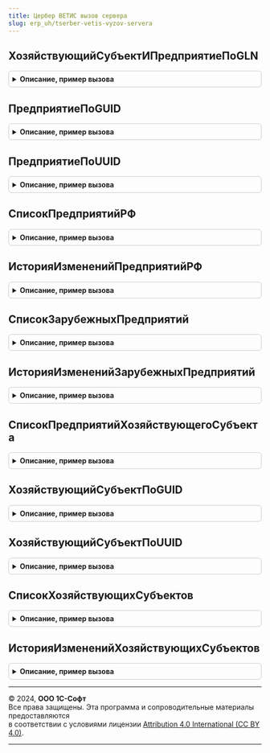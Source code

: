 ```yaml
---
title: Цербер ВЕТИС вызов сервера
slug: erp_uh/tserber-vetis-vyzov-servera
---
```



## ХозяйствующийСубъектИПредприятиеПоGLN
<details style="margin: 1em 0; padding: 0.5em; border: 1px solid #ccc; border-radius: 6px;">

<summary style="font-weight: bold; cursor: pointer;">Описание, пример вызова</summary>

```bsl

// Возвращает предприятие по идентификатору.
//
// Параметры:
//  Идентификатор - ОпределяемыйТип.УникальныйИдентификаторИС - Идентификатор.
//
// Возвращаемое значение:
//  Структура - см. функцию ИнтеграцияВЕТИСКлиентСервер.РезультатВыполненияЗапросаЭлементаКлассификатора().
//
Функция ХозяйствующийСубъектИПредприятиеПоGLN(GLN) Экспорт
```

Пример вызова
```bsl
Результат = ЦерберВЕТИСВызовСервера.ХозяйствующийСубъектИПредприятиеПоGLN(GLN) 
```
</details>

## ПредприятиеПоGUID
<details style="margin: 1em 0; padding: 0.5em; border: 1px solid #ccc; border-radius: 6px;">

<summary style="font-weight: bold; cursor: pointer;">Описание, пример вызова</summary>

```bsl

// Возвращает предприятие по идентификатору.
//
// Параметры:
//  Идентификатор - ОпределяемыйТип.УникальныйИдентификаторИС - Идентификатор.
//
// Возвращаемое значение:
//  Структура - см. функцию ИнтеграцияВЕТИСКлиентСервер.РезультатВыполненияЗапросаЭлементаКлассификатора().
//
Функция ПредприятиеПоGUID(Идентификатор, Преобразовать = Ложь, ХозяйствующийСубъект = Неопределено, ПараметрыОбмена = Неопределено) Экспорт
```

Пример вызова
```bsl
Результат = ЦерберВЕТИСВызовСервера.ПредприятиеПоGUID(Идентификатор, Преобразовать, ХозяйствующийСубъект, ПараметрыОбмена);
```
</details>

## ПредприятиеПоUUID
<details style="margin: 1em 0; padding: 0.5em; border: 1px solid #ccc; border-radius: 6px;">

<summary style="font-weight: bold; cursor: pointer;">Описание, пример вызова</summary>

```bsl

// Возвращает предприятие по идентификатору.
//
// Параметры:
//  Идентификатор - ОпределяемыйТип.УникальныйИдентификаторИС - Идентификатор.
//
// Возвращаемое значение:
//  Структура - см. функцию ИнтеграцияВЕТИСКлиентСервер.РезультатВыполненияЗапросаЭлементаКлассификатора().
//
Функция ПредприятиеПоUUID(Идентификатор, Преобразовать = Ложь, ПараметрыОбмена = Неопределено) Экспорт
```

Пример вызова
```bsl
Результат = ЦерберВЕТИСВызовСервера.ПредприятиеПоUUID(Идентификатор, Преобразовать, ПараметрыОбмена);
```
</details>

## СписокПредприятийРФ
<details style="margin: 1em 0; padding: 0.5em; border: 1px solid #ccc; border-radius: 6px;">

<summary style="font-weight: bold; cursor: pointer;">Описание, пример вызова</summary>

```bsl

// Возвращает список предприятий.
//
// Параметры:
//  НомерСтраницы - Число - Номер страницы.
//
// Возвращаемое значение:
//  Структура - см. функцию ИнтеграцияВЕТИСКлиентСервер.РезультатВыполненияЗапросаЭлементовКлассификатора().
//
Функция СписокПредприятийРФ(ПараметрыОтбора, НомерСтраницы = 1, Преобразовать = Ложь, КоличествоЭлементовНаСтранице = Неопределено) Экспорт
```

Пример вызова
```bsl
Результат = ЦерберВЕТИСВызовСервера.СписокПредприятийРФ(ПараметрыОтбора, НомерСтраницы, Преобразовать, КоличествоЭлементовНаСтранице);
```
</details>

## ИсторияИзмененийПредприятийРФ
<details style="margin: 1em 0; padding: 0.5em; border: 1px solid #ccc; border-radius: 6px;">

<summary style="font-weight: bold; cursor: pointer;">Описание, пример вызова</summary>

```bsl

// Возвращает список измененных за период стран мира.
//
// Параметры:
//  Интервал - Структура - Структура со свойствами:
//   * НачалоПериода - Дата - Дата начала периода.
//   * КонецПериода - Дата - Дата окончания периода.
//  НомерСтраницы - Число - Номер страницы.
//
// Возвращаемое значение:
//  Структура - см. функцию ИнтеграцияВЕТИСКлиентСервер.РезультатВыполненияЗапросаЭлементовКлассификатора().
//
Функция ИсторияИзмененийПредприятийРФ(Интервал, НомерСтраницы = 1, Экспорт
```

Пример вызова
```bsl
Результат = ЦерберВЕТИСВызовСервера.ИсторияИзмененийПредприятийРФ(Интервал, НомерСтраницы, );
```
</details>

## СписокЗарубежныхПредприятий
<details style="margin: 1em 0; padding: 0.5em; border: 1px solid #ccc; border-radius: 6px;">

<summary style="font-weight: bold; cursor: pointer;">Описание, пример вызова</summary>

```bsl

// Возвращает список стран мира.
//
// Параметры:
//  НомерСтраницы - Число - Номер страницы.
//
// Возвращаемое значение:
//  Структура - см. функцию ИнтеграцияВЕТИСКлиентСервер.РезультатВыполненияЗапросаЭлементовКлассификатора().
//
Функция СписокЗарубежныхПредприятий(ПараметрыОтбора, НомерСтраницы = 1, КоличествоЭлементовНаСтранице = Неопределено) Экспорт
```

Пример вызова
```bsl
Результат = ЦерберВЕТИСВызовСервера.СписокЗарубежныхПредприятий(ПараметрыОтбора, НомерСтраницы, КоличествоЭлементовНаСтранице);
```
</details>

## ИсторияИзмененийЗарубежныхПредприятий
<details style="margin: 1em 0; padding: 0.5em; border: 1px solid #ccc; border-radius: 6px;">

<summary style="font-weight: bold; cursor: pointer;">Описание, пример вызова</summary>

```bsl

// Возвращает список измененных за период стран мира.
//
// Параметры:
//  Интервал - Структура - Структура со свойствами:
//   * НачалоПериода - Дата - Дата начала периода.
//   * КонецПериода - Дата - Дата окончания периода.
//  НомерСтраницы - Число - Номер страницы.
//
// Возвращаемое значение:
//  Структура - см. функцию ИнтеграцияВЕТИСКлиентСервер.РезультатВыполненияЗапросаЭлементовКлассификатора().
//
Функция ИсторияИзмененийЗарубежныхПредприятий(Интервал, НомерСтраницы = 1, Экспорт
```

Пример вызова
```bsl
Результат = ЦерберВЕТИСВызовСервера.ИсторияИзмененийЗарубежныхПредприятий(Интервал, НомерСтраницы, );
```
</details>

## СписокПредприятийХозяйствующегоСубъекта
<details style="margin: 1em 0; padding: 0.5em; border: 1px solid #ccc; border-radius: 6px;">

<summary style="font-weight: bold; cursor: pointer;">Описание, пример вызова</summary>

```bsl

// Возвращает списка поднадзорных объектов (площадок), связанных с заданным хозяйствующим субъектом.
//
// Параметры:
//  ХозяйствующийСубъектGUID - Строка - GUID хозяйствующего субъекта.
//  НомерСтраницы - Число - Номер страницы.
//
// Возвращаемое значение:
//  Структура - см. функцию ИнтеграцияВЕТИСКлиентСервер.РезультатВыполненияЗапросаЭлементовКлассификатора().
//
Функция СписокПредприятийХозяйствующегоСубъекта(GUIDХозяйствующегоСубъекта, НомерСтраницы = 1, ХозяйствующийСубъект = Неопределено) Экспорт
```

Пример вызова
```bsl
Результат = ЦерберВЕТИСВызовСервера.СписокПредприятийХозяйствующегоСубъекта(GUIDХозяйствующегоСубъекта, НомерСтраницы, ХозяйствующийСубъект);
```
</details>

## ХозяйствующийСубъектПоGUID
<details style="margin: 1em 0; padding: 0.5em; border: 1px solid #ccc; border-radius: 6px;">

<summary style="font-weight: bold; cursor: pointer;">Описание, пример вызова</summary>

```bsl

// Возвращает страну мира по идентификатору.
//
// Параметры:
//  Идентификатор - ОпределяемыйТип.УникальныйИдентификаторИС - Идентификатор.
//
// Возвращаемое значение:
//  Структура - см. функцию ИнтеграцияВЕТИСКлиентСервер.РезультатВыполненияЗапросаЭлементаКлассификатора().
//
Функция ХозяйствующийСубъектПоGUID(Идентификатор, Преобразовывать = Ложь, ХозяйствующийСубъект = Неопределено, ПараметрыОбмена = Неопределено) Экспорт
```

Пример вызова
```bsl
Результат = ЦерберВЕТИСВызовСервера.ХозяйствующийСубъектПоGUID(Идентификатор, Преобразовывать, ХозяйствующийСубъект, ПараметрыОбмена);
```
</details>

## ХозяйствующийСубъектПоUUID
<details style="margin: 1em 0; padding: 0.5em; border: 1px solid #ccc; border-radius: 6px;">

<summary style="font-weight: bold; cursor: pointer;">Описание, пример вызова</summary>

```bsl

// Возвращает страну мира по идентификатору.
//
// Параметры:
//  Идентификатор - ОпределяемыйТип.УникальныйИдентификаторИС - Идентификатор.
//
// Возвращаемое значение:
//  Структура - см. функцию ИнтеграцияВЕТИСКлиентСервер.РезультатВыполненияЗапросаЭлементаКлассификатора().
//
Функция ХозяйствующийСубъектПоUUID(Идентификатор, ПараметрыОбмена = Неопределено) Экспорт
```

Пример вызова
```bsl
Результат = ЦерберВЕТИСВызовСервера.ХозяйствующийСубъектПоUUID(Идентификатор, ПараметрыОбмена);
```
</details>

## СписокХозяйствующихСубъектов
<details style="margin: 1em 0; padding: 0.5em; border: 1px solid #ccc; border-radius: 6px;">

<summary style="font-weight: bold; cursor: pointer;">Описание, пример вызова</summary>

```bsl

// Возвращает список стран мира.
//
// Параметры:
//  НомерСтраницы - Число - Номер страницы.
//
// Возвращаемое значение:
//  Структура - см. функцию ИнтеграцияВЕТИСКлиентСервер.РезультатВыполненияЗапросаЭлементовКлассификатора().
//
Функция СписокХозяйствующихСубъектов(ПараметрыОтбора, НомерСтраницы = 1, КоличествоЭлементовНаСтранице = Неопределено) Экспорт
```

Пример вызова
```bsl
Результат = ЦерберВЕТИСВызовСервера.СписокХозяйствующихСубъектов(ПараметрыОтбора, НомерСтраницы, КоличествоЭлементовНаСтранице);
```
</details>

## ИсторияИзмененийХозяйствующихСубъектов
<details style="margin: 1em 0; padding: 0.5em; border: 1px solid #ccc; border-radius: 6px;">

<summary style="font-weight: bold; cursor: pointer;">Описание, пример вызова</summary>

```bsl

// Возвращает список измененных за период стран мира.
//
// Параметры:
//  Интервал - Структура - Структура со свойствами:
//   * НачалоПериода - Дата - Дата начала периода.
//   * КонецПериода - Дата - Дата окончания периода.
//  НомерСтраницы - Число - Номер страницы.
//
// Возвращаемое значение:
//  Структура - см. функцию ИнтеграцияВЕТИСКлиентСервер.РезультатВыполненияЗапросаЭлементовКлассификатора().
//
Функция ИсторияИзмененийХозяйствующихСубъектов(Интервал, НомерСтраницы = 1, Экспорт
```

Пример вызова
```bsl
Результат = ЦерберВЕТИСВызовСервера.ИсторияИзмененийХозяйствующихСубъектов(Интервал, НомерСтраницы, );
```
</details>

---

© 2024, **ООО 1С-Софт**  
Все права защищены. Эта программа и сопроводительные материалы предоставляются  
в соответствии с условиями лицензии [Attribution 4.0 International (CC BY 4.0)](https://creativecommons.org/licenses/by/4.0/legalcode).

---
